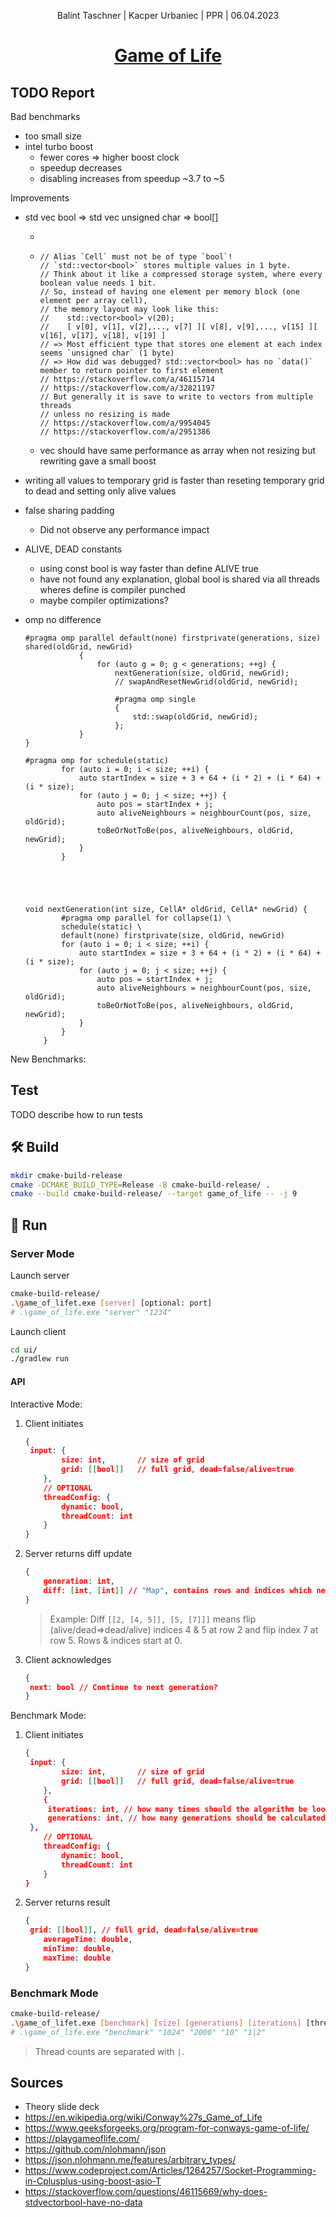 <div align="center">
  <p>Balint Taschner | Kacper Urbaniec | PPR | 06.04.2023</p>
  <h1><ins>Game of Life</ins></h1>
</div>

## TODO Report

Bad benchmarks

* too small size
* intel turbo boost
  * fewer cores => higher boost clock
  * speedup decreases
  * disabling increases from speedup ~3.7 to ~5

Improvements

* std vec bool => std vec unsigned char => bool[]

  * 

  * ```
    // Alias `Cell` must not be of type `bool`!
    // `std::vector<bool>` stores multiple values in 1 byte.
    // Think about it like a compressed storage system, where every boolean value needs 1 bit.
    // So, instead of having one element per memory block (one element per array cell),
    // the memory layout may look like this:
    //    std::vector<bool> v(20);
    //    [ v[0], v[1], v[2],..., v[7] ][ v[8], v[9],..., v[15] ][ v[16], v[17], v[18], v[19] ]
    // => Most efficient type that stores one element at each index seems `unsigned char` (1 byte)
    // => How did was debugged? std::vector<bool> has no `data()` member to return pointer to first element
    // https://stackoverflow.com/a/46115714
    // https://stackoverflow.com/a/32821197
    // But generally it is save to write to vectors from multiple threads
    // unless no resizing is made
    // https://stackoverflow.com/a/9954045
    // https://stackoverflow.com/a/2951386
    ```

  * vec should have same performance as array when not resizing but rewriting gave a small boost

* writing all values to temporary grid is faster than reseting temporary grid to dead and setting only alive values

* false sharing padding

  * Did not observe any performance impact 

* ALIVE, DEAD constants

  * using const bool is way faster than define ALIVE true
  * have not found any explanation, global bool is shared via all threads wheres define is compiler punched
  * maybe compiler optimizations?

* omp no difference

  ```
  #pragma omp parallel default(none) firstprivate(generations, size) shared(oldGrid, newGrid)
              {
                  for (auto g = 0; g < generations; ++g) {
                      nextGeneration(size, oldGrid, newGrid);
                      // swapAndResetNewGrid(oldGrid, newGrid);
  
                      #pragma omp single
                      {
                          std::swap(oldGrid, newGrid);
                      };
              }
  }
  
  #pragma omp for schedule(static)
          for (auto i = 0; i < size; ++i) {
              auto startIndex = size + 3 + 64 + (i * 2) + (i * 64) + (i * size);
              for (auto j = 0; j < size; ++j) {
                  auto pos = startIndex + j;
                  auto aliveNeighbours = neighbourCount(pos, size, oldGrid);
                  toBeOrNotToBe(pos, aliveNeighbours, oldGrid, newGrid);
              }
          }
          
  ```

  ```
  
  
  
  void nextGeneration(int size, CellA* oldGrid, CellA* newGrid) {
          #pragma omp parallel for collapse(1) \
          schedule(static) \
          default(none) firstprivate(size, oldGrid, newGrid)
          for (auto i = 0; i < size; ++i) {
              auto startIndex = size + 3 + 64 + (i * 2) + (i * 64) + (i * size);
              for (auto j = 0; j < size; ++j) {
                  auto pos = startIndex + j;
                  auto aliveNeighbours = neighbourCount(pos, size, oldGrid);
                  toBeOrNotToBe(pos, aliveNeighbours, oldGrid, newGrid);
              }
          }
      }
  ```

  

New Benchmarks:



## Test

TODO describe how to run tests

## 🛠️ Build

```bash
mkdir cmake-build-release
cmake -DCMAKE_BUILD_TYPE=Release -B cmake-build-release/ .
cmake --build cmake-build-release/ --target game_of_life -- -j 9
```

## 🚀 Run

### Server Mode

Launch server

```bash
cmake-build-release/
.\game_of_lifet.exe [server] [optional: port]
# .\game_of_life.exe "server" "1234"
```

Launch client

```bash
cd ui/
./gradlew run
```

#### API

Interactive Mode:

1. Client initiates

   ```json
   {
   	input: {
           size: int,		// size of grid
           grid: [[bool]]	// full grid, dead=false/alive=true
       },
       // OPTIONAL
       threadConfig: {
           dynamic: bool,
           threadCount: int
       }
   }
   ```

2. Server returns diff update

   ```json
   {
       generation: int,
       diff: [int, [int]] // "Map", contains rows and indices which need to be flipped from last grid
   }
   ```

   > Example: Diff `[[2, [4, 5]], [5, [7]]]` means flip (alive/dead=>dead/alive) indices 4 & 5 at row 2 and flip index 7 at row 5. Rows & indices start at 0.

3. Client acknowledges

   ```json
   {
   	next: bool // Continue to next generation?
   }
   ```

Benchmark Mode:

1. Client initiates

   ```json
   {
   	input: {
           size: int,		// size of grid
           grid: [[bool]]	// full grid, dead=false/alive=true
       },
       {
       	iterations: int, // how many times should the algorithm be looped
       	generations: int, // how many generations should be calculated
   	},
       // OPTIONAL
       threadConfig: {
           dynamic: bool,
           threadCount: int
       }
   }
   ```

2. Server returns result

   ```json
   {
   	grid: [[bool]], // full grid, dead=false/alive=true
       averageTime: double,
       minTime: double,
       maxTime: double
   }
   ```

   

### Benchmark Mode

```bash
cmake-build-release/
.\game_of_lifet.exe [benchmark] [size] [generations] [iterations] [thread counts]
# .\game_of_life.exe "benchmark" "1024" "2000" "10" "1|2"
```

> Thread counts are separated with `|`.



## Sources

* Theory slide deck
* https://en.wikipedia.org/wiki/Conway%27s_Game_of_Life
* https://www.geeksforgeeks.org/program-for-conways-game-of-life/
* https://playgameoflife.com/
* https://github.com/nlohmann/json
* https://json.nlohmann.me/features/arbitrary_types/
* https://www.codeproject.com/Articles/1264257/Socket-Programming-in-Cplusplus-using-boost-asio-T
* https://stackoverflow.com/questions/46115669/why-does-stdvectorbool-have-no-data